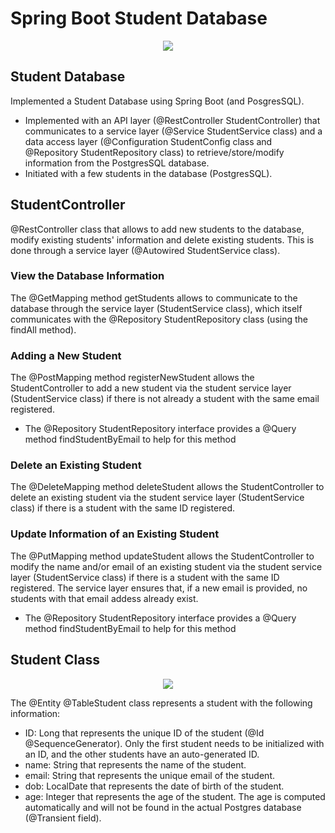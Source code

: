 # Spring Boot Student Database

<p align="center">
  <img src="https://cdn.britannica.com/36/162636-050-932C5D49/Colosseum-Rome-Italy.jpg?w=690&h=388&c=crop">
</p>

## Student Database
Implemented a Student Database using Spring Boot (and PosgresSQL).
* Implemented with an API layer (@RestController StudentController) that communicates to a service layer (@Service StudentService class) and a data access layer (@Configuration StudentConfig class and @Repository StudentRepository class) to retrieve/store/modify information from the PostgresSQL database.
* Initiated with a few students in the database (PostgresSQL).

## StudentController
@RestController class that allows to add new students to the database, modify existing students' information and delete existing students.
This is done through a service layer (@Autowired StudentService class).

### View the Database Information
The @GetMapping method getStudents allows to communicate to the database through the service layer (StudentService class), which itself communicates with the @Repository StudentRepository class (using the findAll method).

### Adding a New Student
The @PostMapping method registerNewStudent allows the StudentController to add a new student via the student service layer (StudentService class) if there is not already a student with the same email registered.
* The @Repository StudentRepository interface provides a @Query method findStudentByEmail to help for this method

### Delete an Existing Student
The @DeleteMapping method deleteStudent allows the StudentController to delete an existing student via the student service layer (StudentService class) if there is a student with the same ID registered.

### Update Information of an Existing Student
The @PutMapping method updateStudent allows the StudentController to modify the name and/or email of an existing student via the student service layer (StudentService class) if there is a student with the same ID registered. The service layer ensures that, if a new email is provided, no students with that email addess already exist.
* The @Repository StudentRepository interface provides a @Query method findStudentByEmail to help for this method

## Student Class
<p align="center">
  <img src="https://cdn.britannica.com/36/162636-050-932C5D49/Colosseum-Rome-Italy.jpg?w=690&h=388&c=crop">
</p>

The @Entity @TableStudent class represents a student with the following information:
* ID: Long that represents the unique ID of the student (@Id @SequenceGenerator). Only the first student needs to be initialized with an ID, and the other students have an auto-generated ID.
* name: String that represents the name of the student.
* email: String that represents the unique email of the student.
* dob: LocalDate that represents the date of birth of the student.
* age: Integer that represents the age of the student. The age is computed automatically and will not be found in the actual Postgres database (@Transient field).
